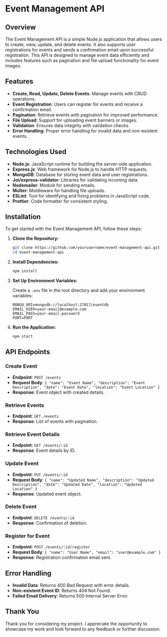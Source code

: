 # Event Management API

## Overview

The Event Management API is a simple Node.js application that allows users to create, view, update, and delete events. It also supports user registrations for events and sends a confirmation email upon successful registration. This API is designed to manage event data efficiently and includes features such as pagination and file upload functionality for event images.

## Features

- **Create, Read, Update, Delete Events**: Manage events with CRUD operations.
- **Event Registration**: Users can register for events and receive a confirmation email.
- **Pagination**: Retrieve events with pagination for improved performance.
- **File Upload**: Support for uploading event banners or images.
- **Validation**: Ensures data integrity with validation checks.
- **Error Handling**: Proper error handling for invalid data and non-existent events.

## Technologies Used

- **Node.js**: JavaScript runtime for building the server-side application.
- **Express.js**: Web framework for Node.js to handle HTTP requests.
- **MongoDB**: Database for storing event data and user registrations.
- **Joi/express-validator**: Libraries for validating incoming data.
- **Nodemailer**: Module for sending emails.
- **Multer**: Middleware for handling file uploads.
- **ESLint**: Tool for identifying and fixing problems in JavaScript code.
- **Prettier**: Code formatter for consistent styling.

## Installation

To get started with the Event Management API, follow these steps:

1. **Clone the Repository:**

   ```bash
   git clone https://github.com/yourusername/event-management-api.git
   cd event-management-api
   ```

2. **Install Dependencies:**

   ```bash
   npm install
   ```

3. **Set Up Environment Variables:**

   Create a `.env` file in the root directory and add your environment variables:

   ```env
   MONGO_URI=mongodb://localhost:27017/eventdb
   EMAIL_USER=your-email@example.com
   EMAIL_PASS=your-email-password
   PORT=PORT
   ```

4. **Run the Application:**

   ```bash
   npm start
   ```

## API Endpoints

### Create Event

- **Endpoint**: `POST /events`
- **Request Body**: `{ "name": "Event Name", "description": "Event Description", "date": "Event Date", "location": "Event Location" }`
- **Response**: Event object with created details.

### Retrieve Events

- **Endpoint**: `GET /events`
- **Response**: List of events with pagination.

### Retrieve Event Details

- **Endpoint**: `GET /events/:id`
- **Response**: Event details by ID.

### Update Event

- **Endpoint**: `PUT /events/:id`
- **Request Body**: `{ "name": "Updated Name", "description": "Updated Description", "date": "Updated Date", "location": "Updated Location" }`
- **Response**: Updated event object.

### Delete Event

- **Endpoint**: `DELETE /events/:id`
- **Response**: Confirmation of deletion.

### Register for Event

- **Endpoint**: `POST /events/:id/register`
- **Request Body**: `{ "name": "User Name", "email": "user@example.com" }`
- **Response**: Registration confirmation email sent.

## Error Handling

- **Invalid Data**: Returns 400 Bad Request with error details.
- **Non-existent Event ID**: Returns 404 Not Found.
- **Failed Email Delivery**: Returns 500 Internal Server Error.

## Thank You
Thank you for considering my project. I appreciate the opportunity to showcase my work and look forward to any feedback or further discussion.
